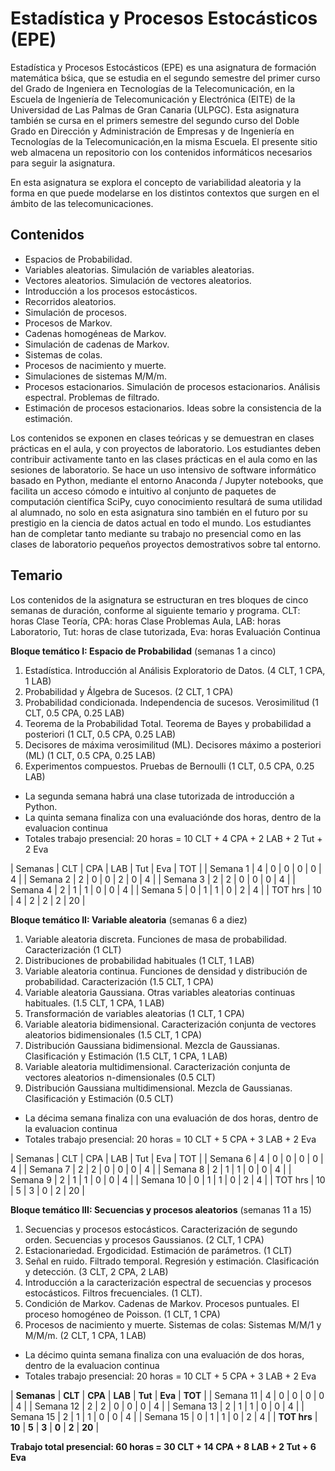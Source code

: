# Estadística y Procesos Estocásticos (EPE)

Estadística y Procesos Estocásticos (EPE) es una asignatura de formación matemática bśica, que se estudia en el segundo semestre del primer curso del Grado de Ingeniera en Tecnologías de la Telecomunicación, en la Escuela de Ingeniería de Telecomunicación y Electrónica (EITE) de la Universidad de Las Palmas de Gran Canaria (ULPGC). Esta asignatura también se cursa en el primers semestre del segundo curso del Doble Grado en Dirección y Administración de Empresas y de Ingeniería en Tecnologías de la Telecomunicación,en la misma Escuela. El presente sitio web almacena un repositorio con los contenidos informáticos necesarios para seguir la asignatura.

En esta asignatura se explora el concepto de variabilidad aleatoria y la forma en que puede modelarse en los distintos contextos que surgen en el ámbito de las telecomunicaciones. 

## Contenidos

* Espacios de Probabilidad. 
* Variables aleatorias. Simulación de variables aleatorias. 
* Vectores aleatorios. Simulación de vectores aleatorios. 
* Introducción a los procesos estocásticos. 
* Recorridos aleatorios. 
* Simulación de procesos. 
* Procesos de Markov. 
* Cadenas homogéneas de Markov. 
* Simulación de cadenas de Markov. 
* Sistemas de colas. 
* Procesos de nacimiento y muerte. 
* Simulaciones de sistemas M/M/m. 
* Procesos estacionarios. Simulación de procesos estacionarios. Análisis espectral. Problemas de filtrado. 
* Estimación de procesos estacionarios. Ideas sobre la consistencia de la estimación.

Los contenidos se exponen en clases teóricas y se demuestran en clases prácticas en el aula, y con proyectos de laboratorio. Los estudiantes deben contribuir activamente tanto en las clases prácticas en el aula como en las sesiones de laboratorio. Se hace un uso intensivo de software informático basado en Python, mediante el entorno Anaconda / Jupyter notebooks, que facilita un acceso cómodo e intuitivo al conjunto de paquetes de computación científica SciPy, cuyo conocimiento resultará de suma utilidad al alumnado, no solo en esta asignatura sino también en el futuro por su prestigio en la ciencia de datos actual en todo el mundo. Los estudiantes han de completar tanto mediante su trabajo no presencial como en las clases de laboratorio pequeños proyectos demostrativos sobre tal entorno.

## Temario

Los contenidos de la asignatura se estructuran en tres bloques de cinco semanas de duración, conforme al siguiente temario y programa. CLT: horas Clase Teoría, CPA: horas Clase Problemas Aula, LAB: horas Laboratorio, Tut: horas de clase tutorizada, Eva: horas Evaluación Continua

**Bloque temático I: Espacio de Probabilidad** (semanas 1 a cinco)
1. Estadística. Introducción al Análisis Exploratorio de Datos. (4 CLT, 1 CPA, 1 LAB)
2. Probabilidad y Álgebra de Sucesos. (2 CLT, 1 CPA)
3. Probabilidad condicionada. Independencia de sucesos. Verosimilitud (1 CLT, 0.5 CPA, 0.25 LAB) 
4. Teorema de la Probabilidad Total. Teorema de Bayes y probabilidad a posteriori (1 CLT, 0.5 CPA, 0.25 LAB)
5. Decisores de máxima verosimilitud (ML). Decisores máximo a posteriori (ML) (1 CLT, 0.5 CPA, 0.25 LAB)
6. Experimentos compuestos. Pruebas de Bernoulli (1 CLT, 0.5 CPA, 0.25 LAB)

- La segunda semana habrá una clase tutorizada de introducción a Python.
- La quinta semana finaliza con una evaluaciónde dos horas, dentro de la evaluacion continua
- Totales trabajo presencial: 20 horas = 10 CLT + 4 CPA + 2 LAB + 2 Tut + 2 Eva

| Semanas   | CLT | CPA | LAB | Tut | Eva | TOT |
| Semana 1  |  4  |  0  |  0  |  0  |  0  |  4  |
| Semana 2  |  2  |  0  |  0  |  2  |  0  |  4  |
| Semana 3  |  2  |  2  |  0  |  0  |  0  |  4  |
| Semana 4  |  2  |  1  |  1  |  0  |  0  |  4  |
| Semana 5  |  0  |  1  |  1  |  0  |  2  |  4  |
|  TOT hrs  | 10  |  4  |  2  |  2  |  2  | 20  |

**Bloque temático II: Variable aleatoria** (semanas 6 a diez)
1. Variable aleatoria discreta. Funciones de masa de probabilidad. Caracterización (1 CLT)
2. Distribuciones de probabilidad habituales (1 CLT, 1 LAB)
3. Variable aleatoria continua. Funciones de densidad y distribución de probabilidad. Caracterización (1.5 CLT, 1 CPA)
4. Variable aleatoria Gaussiana. Otras variables aleatorias continuas habituales. (1.5 CLT, 1 CPA, 1 LAB)
5. Transformación de variables aleatorias (1 CLT, 1 CPA)
6. Variable aleatoria bidimensional. Caracterización conjunta de vectores aleatorios bidimensionales (1.5 CLT, 1 CPA)
7. Distribución Gaussiana bidimensional. Mezcla de Gaussianas. Clasificación y Estimación (1.5 CLT, 1 CPA, 1 LAB)
8. Variable aleatoria multidimensional. Caracterización conjunta de vectores aleatorios n-dimensionales (0.5 CLT)
9. Distribución Gaussiana multidimensional. Mezcla de Gaussianas. Clasificación y Estimación (0.5 CLT)

- La décima semana finaliza con una evaluación de dos horas, dentro de la evaluacion continua
- Totales trabajo presencial: 20 horas = 10 CLT + 5 CPA + 3 LAB + 2 Eva

| Semanas   | CLT | CPA | LAB | Tut | Eva | TOT |
| Semana 6  |  4  |  0  |  0  |  0  |  0  |  4  |
| Semana 7  |  2  |  2  |  0  |  0  |  0  |  4  |
| Semana 8  |  2  |  1  |  1  |  0  |  0  |  4  |
| Semana 9  |  2  |  1  |  1  |  0  |  0  |  4  |
| Semana 10 |  0  |  1  |  1  |  0  |  2  |  4  |
|  TOT hrs  | 10  |  5  |  3  |  0  |  2  | 20  |

**Bloque temático III: Secuencias y procesos aleatorios** (semanas 11 a 15)
1. Secuencias y procesos estocásticos. Caracterización de segundo orden. Secuencias y procesos Gaussianos. (2 CLT, 1 CPA)
2. Estacionariedad. Ergodicidad. Estimación de parámetros. (1 CLT)
3. Señal en ruido. Filtrado temporal. Regresión y estimación. Clasificación y detección. (3 CLT, 2 CPA, 2 LAB)
4. Introducción a la caracterización espectral de secuencias y procesos estocásticos. Filtros frecuenciales. (1 CLT).
5. Condición de Markov. Cadenas de Markov. Procesos puntuales. El proceso homogéneo de Poisson. (1 CLT, 1 CPA)
6. Procesos de nacimiento y muerte. Sistemas de colas: Sistemas M/M/1 y M/M/m. (2 CLT, 1 CPA, 1 LAB)

- La décimo quinta semana finaliza con una evaluación de dos horas, dentro de la evaluacion continua
- Totales trabajo presencial: 20 horas = 10 CLT + 5 CPA + 3 LAB + 2 Eva

| **Semanas**   | **CLT** | **CPA** | **LAB** | **Tut** | **Eva** | **TOT** |
| Semana 11 |  4  |  0  |  0  |  0  |  0  |  4  |
| Semana 12 |  2  |  2  |  0  |  0  |  0  |  4  |
| Semana 13 |  2  |  1  |  1  |  0  |  0  |  4  |
| Semana 15 |  2  |  1  |  1  |  0  |  0  |  4  |
| Semana 15 |  0  |  1  |  1  |  0  |  2  |  4  |
|  **TOT hrs**  | **10**  |  **5**  |  **3**  |  **0**  |  **2**  | **20**  |


**Trabajo total presencial: 60 horas = 30 CLT + 14 CPA + 8 LAB + 2 Tut + 6 Eva**
